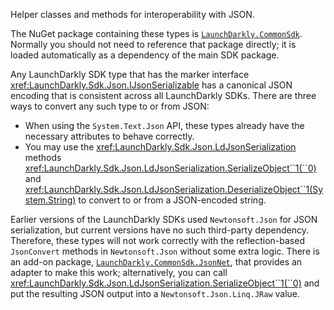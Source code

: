 Helper classes and methods for interoperability with JSON.

The NuGet package containing these types is [`LaunchDarkly.CommonSdk`](https://www.nuget.org/packages/LaunchDarkly.CommonSdk). Normally you should not need to reference that package directly; it is loaded automatically as a dependency of the main SDK package.

Any LaunchDarkly SDK type that has the marker interface <xref:LaunchDarkly.Sdk.Json.IJsonSerializable> has a canonical JSON encoding that is consistent across all LaunchDarkly SDKs. There are three ways to convert any such type to or from JSON:

* When using the `System.Text.Json` API, these types already have the necessary attributes to behave correctly.
* You may use the <xref:LaunchDarkly.Sdk.Json.LdJsonSerialization> methods <xref:LaunchDarkly.Sdk.Json.LdJsonSerialization.SerializeObject``1(``0)> and <xref:LaunchDarkly.Sdk.Json.LdJsonSerialization.DeserializeObject``1(System.String)> to convert to or from a JSON-encoded string.

Earlier versions of the LaunchDarkly SDKs used `Newtonsoft.Json` for JSON serialization, but current versions have no such third-party dependency. Therefore, these types will not work correctly with the reflection-based `JsonConvert` methods in `Newtonsoft.Json` without some extra logic. There is an add-on package, [`LaunchDarkly.CommonSdk.JsonNet`](https://github.com/launchdarkly/dotnet-sdk-common/tree/main/src/LaunchDarkly.CommonSdk.JsonNet), that provides an adapter to make this work; alternatively, you can call <xref:LaunchDarkly.Sdk.Json.LdJsonSerialization.SerializeObject``1(``0)> and put the resulting JSON output into a `Newtonsoft.Json.Linq.JRaw` value.

